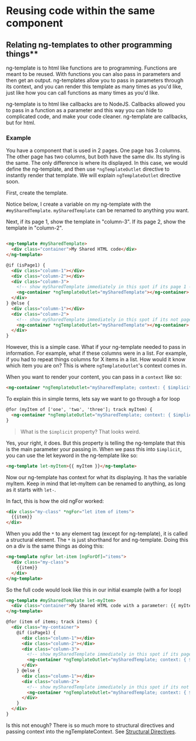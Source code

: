 # Reusing code within the same component

## Relating ng-templates to other programming things**

ng-template is to html like functions are to programming. Functions are meant to be reused. With functions you can also pass in parameters and then get an output. ng-templates allow you to pass in parameters through its context, and you can render this template as many times as you'd like, just like how you can call functions as many times as you'd like.

ng-template is to html like callbacks are to NodeJS. Callbacks allowed you to pass in a function as a parameter and this way you can hide to complicated code, and make your code cleaner. ng-template are callbacks, but for html.

### Example

You have a component that is used in 2 pages. One page has 3 columns. The other page has two columns, but both have the same div. Its styling is the same. The only difference is where its displayed. In this case, we would define the ng-template, and then use `*ngTemplateOutlet` directive to instantly render that template. We will explain `ngTemplateOutlet` directive soon.

First, create the template.

Notice below, I create a variable on my ng-template with the `#mySharedTemplate`. `mySharedTemplate` can be renamed to anything you want.

Next, if its page 1, show the template in "column-3". If its page 2, show the template in "column-2".

```html

<ng-template #mySharedTemplate>
  <div class="container">My Shared HTML code</div>
</ng-template>

@if (isPage1) {
  <div class="column-1"></div>
  <div class="column-2"></div>
  <div class="column-3">
    <!-- show mySharedTemplate immediately in this spot if its page 1 -->
    <ng-container *ngTemplateOutlet="mySharedTemplate"></ng-container>
  </div>
} @else {
  <div class="column-1"></div>
  <div class="column-2">
    <!-- show mySharedTemplate immediately in this spot if its not page 1 -->
    <ng-container *ngTemplateOutlet="mySharedTemplate"></ng-container>
  </div>
}
```

However, this is a simple case. What if your ng-template needed to pass in information. For example, what if these columns were in a list. For example, if you had to repeat things columns for X items in a list. How would it know which item you are on? This is where `ngTemplateOutlet`'s context comes in.

When you want to render your content, you can pass in a `context` like so:

```html
<ng-container *ngTemplateOutlet="mySharedTemplate; context: { $implicit: myItem }"></ng-container>
```

To explain this in simple terms, lets say we want to go through a for loop

```html
@for (myItem of ['one', 'two', 'three']; track myItem) {
  <ng-container *ngTemplateOutlet="mySharedTemplate; context: { $implicit: myItem }"></ng-container>
}
```

> What is the `$implicit` property? That looks weird.

Yes, your right, it does. But this property is telling the ng-template that this is the main parameter your passing in. When we pass this into `$implicit`, you can use the let keyword in the ng-template like so:

```html
<ng-template let-myItem>{{ myItem }}</ng-template>
```

Now our ng-template has context for what its displaying. It has the variable myItem. Keep in mind that let-myItem can be renamed to anything, as long as it starts with `let-`.

In fact, this is how the old ngFor worked:

```html
<div class="my-class" *ngFor="let item of items">
  {{item}}
</div>
```

When you add the `*` to any element tag (except for ng-template), it is called a structural element. The `*` is just shorthand for and ng-template. Doing this on a div is the same things as doing this:

```html
<ng-template ngFor let-item [ngForOf]="items">
  <div class="my-class">
    {{item}}
  </div>
</ng-template>
```

So the full code would look like this in our initial example (with a for loop)

```html
<ng-template #mySharedTemplate let-myItem>
  <div class="container">My Shared HTML code with a parameter: {{ myItem }}</div>
</ng-template>

@for (item of items; track items) {
  <div class="my-container">
    @if (isPage1) {
      <div class="column-1"></div>
      <div class="column-2"></div>
      <div class="column-3">
        <!-- show mySharedTemplate immediately in this spot if its page 1 -->
        <ng-container *ngTemplateOutlet="mySharedTemplate; context: { $implicit: item }"></ng-container>
      </div>
    } @else {
      <div class="column-1"></div>
      <div class="column-2">
        <!-- show mySharedTemplate immediately in this spot if its not page 1 -->
        <ng-container *ngTemplateOutlet="mySharedTemplate; context: { $implicit: item }"></ng-container>
      </div>
    }
  </div>
}
```

Is this not enough? There is so much more to structural directives and passing context into the ngTemplateContext. See [Structural Directives](../structural-directives.md#modal).
